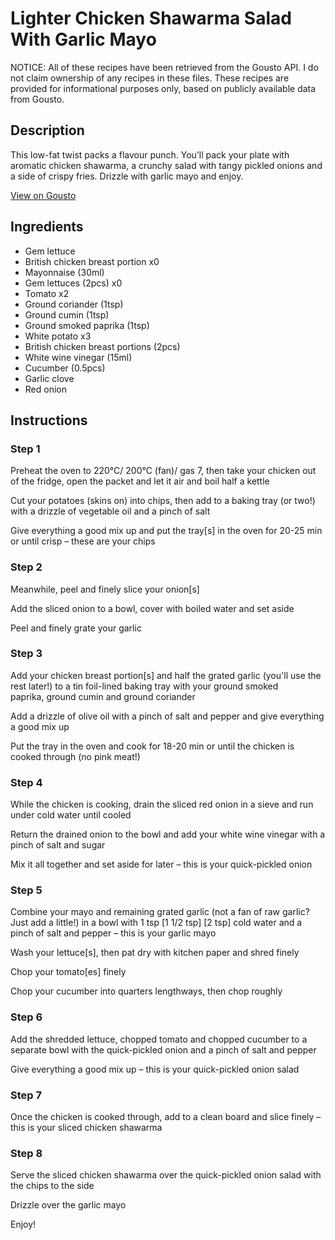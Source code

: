 # Lighter Chicken Shawarma Salad With Garlic Mayo

NOTICE: All of these recipes have been retrieved from the Gousto API. I do not claim ownership of any recipes in these files. These recipes are provided for informational purposes only, based on publicly available data from Gousto.

## Description

This low-fat twist packs a flavour punch. You’ll pack your plate with aromatic chicken shawarma, a crunchy salad with tangy pickled onions and a side of crispy fries. Drizzle with garlic mayo and enjoy. 

[View on Gousto](https://www.gousto.co.uk/recipes/cookbook/lighter-chicken-shawarma-salad-with-garlic-mayo)

## Ingredients

- Gem lettuce
- British chicken breast portion x0
- Mayonnaise (30ml)
- Gem lettuces (2pcs) x0
- Tomato x2
- Ground coriander (1tsp)
- Ground cumin (1tsp)
- Ground smoked paprika (1tsp)
- White potato x3
- British chicken breast portions (2pcs)
- White wine vinegar (15ml)
- Cucumber (0.5pcs)
- Garlic clove
- Red onion

## Instructions


### Step 1

Preheat the oven to 220°C/ 200°C (fan)/ gas 7, then take your chicken out of the fridge, open the packet and let it air and boil half a kettle

Cut your potatoes (skins on) into chips, then add to a baking tray (or two!) with a drizzle of vegetable oil and a pinch of salt

Give everything a good mix up and put the tray[s] in the oven for 20-25 min or until crisp – these are your chips


### Step 2

Meanwhile, peel and finely slice your onion[s]

Add the sliced onion to a bowl, cover with boiled water and set aside

Peel and finely grate your garlic


### Step 3

Add your chicken breast portion[s] and half the grated garlic (you'll use the rest later!) to a tin foil-lined baking tray with your ground smoked paprika, ground cumin and ground coriander

Add a drizzle of olive oil with a pinch of salt and pepper and give everything a good mix up

Put the tray in the oven and cook for 18-20 min or until the chicken is cooked through (no pink meat!)


### Step 4

While the chicken is cooking, drain the sliced red onion in a sieve and run under cold water until cooled

Return the drained onion to the bowl and add your white wine vinegar with a pinch of salt and sugar

Mix it all together and set aside for later – this is your quick-pickled onion


### Step 5

Combine your mayo and remaining grated garlic (not a fan of raw garlic? Just add a little!) in a bowl with 1 tsp <span class="text-purple">[1 1/2 tsp] </span><span class="text-danger">[2 tsp] </span>cold water and a pinch of salt and pepper – this is your garlic mayo

Wash your lettuce[s], then pat dry with kitchen paper and shred finely

Chop your tomato[es] finely

Chop your cucumber into quarters lengthways, then chop roughly


### Step 6

Add the shredded lettuce, chopped tomato and chopped cucumber to a separate bowl with the quick-pickled onion and a pinch of salt and pepper

Give everything a good mix up – this is your quick-pickled onion salad


### Step 7

Once the chicken is cooked through, add to a clean board and slice finely – this is your sliced chicken shawarma

### Step 8

Serve the sliced chicken shawarma over the quick-pickled onion salad with the chips to the side

Drizzle over the garlic mayo

Enjoy!

